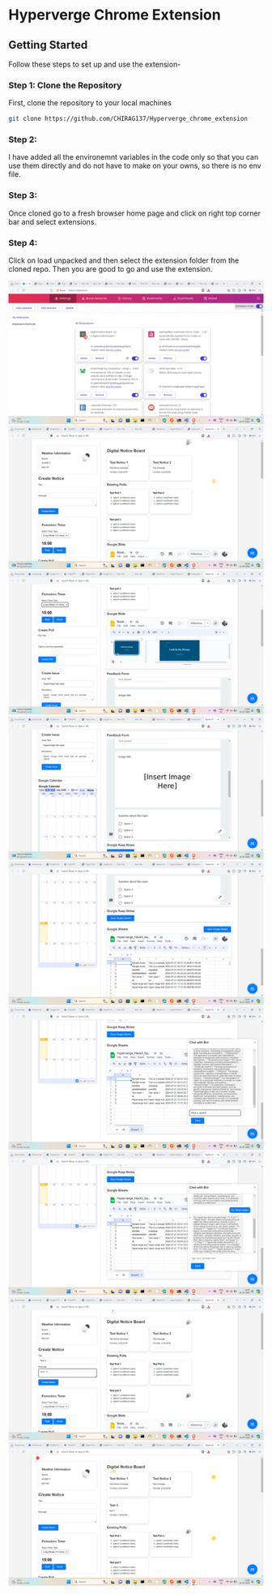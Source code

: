 # Hyperverge Chrome Extension

## Getting Started

Follow these steps to set up and use the extension-

### Step 1: Clone the Repository

First, clone the repository to your local machines

```bash
git clone https://github.com/CHIRAG137/Hyperverge_chrome_extension
```
### Step 2:
I have added all the environemnt variables in the code only so that you can use them directly and do not have to make on your owns, so there is no env file.

### Step 3:
Once cloned go to a fresh browser home page and click on right top corner bar and select extensions.

### Step 4:
Click on load unpacked and then select the extension folder from the cloned repo. Then you are good to go and use the extension.

![Screenshot](screenshots/Screenshot%20(349).png)
![Screenshot](screenshots/Screenshot%20(338).png)
![Screenshot](screenshots/Screenshot%20(339).png)
![Screenshot](screenshots/Screenshot%20(340).png)
![Screenshot](screenshots/Screenshot%20(341).png)
![Screenshot](screenshots/Screenshot%20(343).png)
![Screenshot](screenshots/Screenshot%20(345).png)
![Screenshot](screenshots/Screenshot%20(347).png)
![Screenshot](screenshots/Screenshot%20(348).png)


